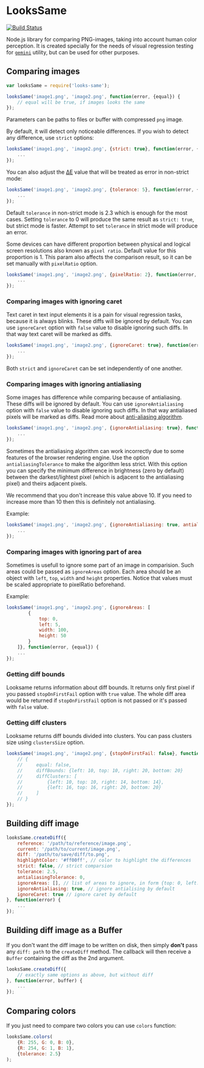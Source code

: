 # LooksSame

[![Build Status](https://travis-ci.org/gemini-testing/looks-same.svg?branch=master)](https://travis-ci.org/gemini-testing/looks-same)

Node.js library for comparing PNG-images, taking into account human color
perception. It is created specially for the needs of visual regression testing
for [`gemini`](http://github.com/gemini-testing/gemini) utility, but can be used
for other purposes.

## Comparing images

```javascript
var looksSame = require('looks-same');

looksSame('image1.png', 'image2.png', function(error, {equal}) {
    // equal will be true, if images looks the same
});
```

Parameters can be paths to files or buffer with compressed `png` image.

By default, it will detect only noticeable differences. If you wish to detect any difference,
use `strict` options:

```javascript
looksSame('image1.png', 'image2.png', {strict: true}, function(error, {equal}) {
    ...
});
```

You can also adjust the [ΔE](http://en.wikipedia.org/wiki/Color_difference) value that will be treated as error
in non-strict mode:

```javascript
looksSame('image1.png', 'image2.png', {tolerance: 5}, function(error, {equal}) {
    ...
});
```

Default `tolerance` in non-strict mode is 2.3 which is enough for the most cases.
Setting `tolerance` to 0 will produce the same result as `strict: true`, but strict mode
is faster.
Attempt to set `tolerance` in strict mode will produce an error.

Some devices can have different proportion between physical and logical screen resolutions also
known as `pixel ratio`. Default value for this proportion is 1.
This param also affects the comparison result, so it can be set manually with `pixelRatio` option.

```javascript
looksSame('image1.png', 'image2.png', {pixelRatio: 2}, function(error, {equal}) {
    ...
});
```

### Comparing images with ignoring caret

Text caret in text input elements it is a pain for visual regression tasks, because it is always blinks. These diffs will be ignored by default. You can use `ignoreCaret` option with `false` value to disable ignoring such diffs. In that way text caret will be marked as diffs.

```javascript
looksSame('image1.png', 'image2.png', {ignoreCaret: true}, function(error, {equal}) {
    ...
});
```

Both `strict` and `ignoreCaret` can be set independently of one another.

### Comparing images with ignoring antialiasing

Some images has difference while comparing because of antialiasing. These diffs will be ignored by default. You can use `ignoreAntialiasing` option with `false` value to disable ignoring such diffs. In that way antialiased pixels will be marked as diffs. Read more about [anti-aliasing algorithm](http://www.eejournal.ktu.lt/index.php/elt/article/view/10058/5000).

```javascript
looksSame('image1.png', 'image2.png', {ignoreAntialiasing: true}, function(error, {equal}) {
    ...
});
```

Sometimes the antialiasing algorithm can work incorrectly due to some features of the browser rendering engine. Use the option `antialiasingTolerance` to make the algorithm less strict. With this option you can specify the minimum difference in brightness (zero by default) between the darkest/lightest pixel (which is adjacent to the antialiasing pixel) and theirs adjacent pixels.

We recommend that you don't increase this value above 10. If you need to increase more than 10 then this is definitely not antialiasing.

Example:
```javascript
looksSame('image1.png', 'image2.png', {ignoreAntialiasing: true, antialiasingTolerance: 3}, function(error, {equal}) {
    ...
});
```

### Comparing images with ignoring part of area

Sometimes is usefull to ignore some part of an image in comparision. Such areas could be passed as `ignoreAreas` option. Each area should be an object with `left`, `top`, `width` and `height` properties. Notice that values must be scaled appropriate to pixelRatio beforehand.

Example:
```javascript
looksSame('image1.png', 'image2.png', {ignoreAreas: [
        {
            top: 0,
            left: 5,
            width: 100,
            height: 50
        }
    ]}, function(error, {equal}) {
    ...
});
```

### Getting diff bounds
Looksame returns information about diff bounds. It returns only first pixel if you passed `stopOnFirstFail` option with `true` value. The whole diff area would be returned if `stopOnFirstFail` option is not passed or it's passed with `false` value.

### Getting diff clusters
Looksame returns diff bounds divided into clusters. You can pass clusters size using `clustersSize` option.

```javascript
looksSame('image1.png', 'image2.png', {stopOnFirstFail: false}, function(error, {equal, diffBounds, diffClusters}) {
    // {
    //     equal: false,
    //     diffBounds: {left: 10, top: 10, right: 20, bottom: 20}
    //     diffClusters: [
    //         {left: 10, top: 10, right: 14, bottom: 14},
    //         {left: 16, top: 16, right: 20, bottom: 20}
    //     ]
    // }
});
```

## Building diff image

```javascript
looksSame.createDiff({
    reference: '/path/to/reference/image.png',
    current: '/path/to/current/image.png',
    diff: '/path/to/save/diff/to.png',
    highlightColor: '#ff00ff', // color to highlight the differences
    strict: false, // strict comparsion
    tolerance: 2.5,
    antialiasingTolerance: 0,
    ignoreAreas: [], // list of areas to ignore, in form {top: 0, left: 0, width: 5, height: 5}
    ignoreAntialiasing: true, // ignore antialising by default
    ignoreCaret: true // ignore caret by default
}, function(error) {
    ...
});
```

## Building diff image as a Buffer

If you don't want the diff image to be written on disk, then simply **don't**
pass any `diff: path` to the `createDiff` method. The callback will then
receive a `Buffer` containing the diff as the 2nd argument.

```javascript
looksSame.createDiff({
    // exactly same options as above, but without diff
}, function(error, buffer) {
    ...
});
```

## Comparing colors

If you just need to compare two colors you can use `colors` function:

```javascript
looksSame.colors(
    {R: 255, G: 0, B: 0},
    {R: 254, G: 1, B: 1},
    {tolerance: 2.5}
);
```
